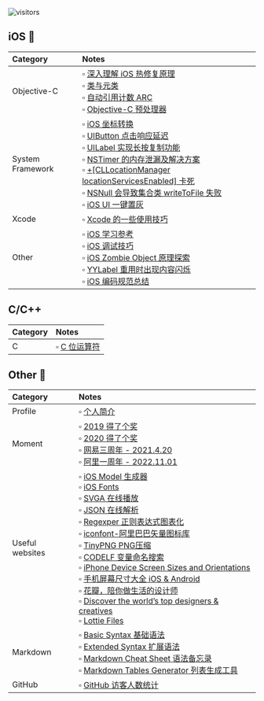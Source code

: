 ![visitors](https://visitor-badge.laobi.icu/badge?page_id=zhiyongzou.zzy.notes)

## iOS 📱

| Category| Notes|
|:-- |:-- |
| Objective-C         |  ▫︎ [深入理解 iOS 热修复原理](https://github.com/zhiyongzou/DynamicOC) <br> ▫︎ [类与元类](/Notes/iOS/ClassesAndMetaclasses.md) <br> ▫︎ [自动引用计数 ARC](/Notes/iOS/自动引用计数ARC.md) <br> ▫︎ [Objective-C 预处理器](/Notes/iOS/Objective-C预处理器.md) <br> |
| System Framework |  ▫︎ [iOS 坐标转换](/Notes/iOS/iOS%E5%9D%90%E6%A0%87%E8%BD%AC%E6%8D%A2.md) <br>  ▫︎ [UIButton 点击响应延迟](/Notes/iOS/UIButton%20点击响应延迟.md) 	<br>  ▫︎ [UILabel 实现长按复制功能](/Notes/iOS/UILabel实现长按复制功能.md) <br>  ▫︎ [NSTimer 的内存泄漏及解决方案](/Notes/iOS/NSTimer%20的内存泄漏及解决方案.md) <br>▫︎ [+[CLLocationManager locationServicesEnabled] 卡死](/Notes/iOS/BlockMain/+[CLLocationManager%20locationServicesEnabled]%20卡死.md) <br>▫︎ [NSNull 会导致集合类 writeToFile 失败](/Notes/iOS/NSNull%20会导致集合类%20writeToFile%20失败.md) <br>▫︎ [iOS UI 一键置灰](/Notes/iOS/iOS%20UI%20一键置灰.md) <br>|
| Xcode 	            |  ▫︎ [Xcode 的一些使用技巧](/Notes/iOS/Xcode的一些使用技巧.md) <br>|
| Other               |  ▫︎ [iOS 学习参考](/Notes/iOS/iOS学习参考.md) <br>  ▫︎ [iOS 调试技巧](/Notes/iOS/iOS%20调试技巧.md) <br>  ▫︎ [iOS Zombie Object 原理探索](/Notes/iOS/iOS%20Zombie%20Object%20原理探索.md) <br>  ▫︎ [YYLabel 重用时出现内容闪烁](/Notes/iOS/YYLabel%20重用时出现内容闪烁.md) <br>  ▫︎ [iOS 编码规范总结](/Notes/iOS/iOS编码规范总结.md)|


## C/C++ 
| Category| Notes|
|:-- |:-- |
| C       | ▫︎ [C 位运算符](/Notes/C:C%2B%2B/C位运算符.md)|

## Other 📒
| Category| Notes|
|:-- |:-- |
|Profile              |▫︎ [个人简介](/Notes/Other/Profile.md) |
|Moment               |▫︎ [2019 得了个奖](/Notes/Other/优秀员工.md) </br> ▫︎ [2020 得了个奖](/Notes/Other/技术进步奖.md) </br> ▫︎ [网易三周年 - 2021.4.20](/Notes/Other/网易互娱三周年.md) <br> ▫︎ [阿里一周年 - 2022.11.01](/Notes/Other/阿里一周年.md) |
| Useful websites     |  ▫︎ [iOS Model 生成器](http://modelend.com/)	<br> ▫︎ [iOS Fonts](http://iosfonts.com/) <br>  ▫︎ [SVGA 在线播放](https://svga.io/svga-preview.html) <br>  ▫︎ [JSON 在线解析](https://www.json.cn/) <br>  ▫︎ [Regexper 正则表达式图表化](https://regexper.com/) <br>  ▫︎ [iconfont-阿里巴巴矢量图标库](https://www.iconfont.cn/?spm=a313x.7781069.1998910419.d4d0a486a) <br>  ▫︎ [TinyPNG PNG压缩](https://tinypng.com/) <br>  ▫︎ [CODELF 变量命名搜索](https://unbug.github.io/codelf/)  <br> ▫︎ [iPhone Device Screen Sizes and Orientations](https://developer.apple.com/design/human-interface-guidelines/ios/visual-design/adaptivity-and-layout/#device-screen-sizes-and-orientations) <br>  ▫︎ [手机屏幕尺寸大全 iOS & Android](https://uiiiuiii.com/screen/)  <br> ▫︎ [花瓣，陪你做生活的设计师](https://huaban.com/) <br> ▫︎ [Discover the world’s top designers & creatives](https://dribbble.com/) <br> ▫︎ [Lottie Files](https://lottiefiles.com/)|
| Markdown            |▫︎ [Basic Syntax 基础语法](https://www.markdownguide.org/basic-syntax/#lists-1)<br> ▫︎ [Extended Syntax 扩展语法](https://www.markdownguide.org/extended-syntax/)<br> ▫︎ [Markdown Cheat Sheet 语法备忘录](https://www.markdownguide.org/cheat-sheet/)<br> ▫︎ [Markdown Tables Generator 列表生成工具](https://www.tablesgenerator.com/markdown_tables) |
| GitHub              | ▫︎ [GitHub 访客人数统计](https://visitor-badge.laobi.icu/)|
